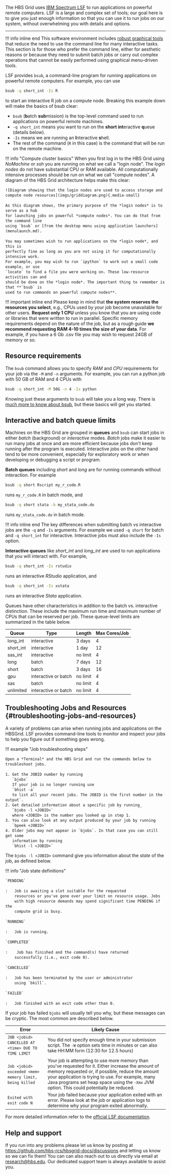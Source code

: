 
The HBS Grid uses [IBM Spectrum LSF](https://www.ibm.com/docs/en/spectrum-lsf) 
to run applications on powerful remote computers. LSF is a large and complex 
set of tools; our goal here is to give you just enough information so that you
can use it to run jobs on our system, without overwhelming you with details and
options.

---

!!! info inline end
    This software environment includes [robust graphical tools](menulaunch.md)
    that reduce the need to use the command line for many interactive tasks. This
    section is for those who prefer the command line, either for aesthetic reasons or
    because they need to submit batch jobs or carry out complex operations that cannot 
    be easily performed using graphical menu-driven tools.

LSF provides `bsub`, a command-line program for running applications on powerful remote
computers. For example, you can use

``` sh
bsub -q short_int -Is R
```

to start an interactive R job on a compute node. Breaking this example down will
make the basics of bsub clear:

-   `bsub` (**b**atch **sub**mission) is the top-level command used to run applications
    on powerful remote machines.
-   `-q short_int` means you want to run on the **short int**eractive **q**ueue (details
    below).
-   `-Is` means we are running an **I**nteractive **s**hell.
-   The rest of the command (`R` in this case) is the command that will be run on
    the remote machine.

<a name='compute-cluster-basics'></a>
!!! info "Compute cluster basics"
    When you first log in to the HBS Grid using *NoMachine* or *ssh* you are running
    on what we call a "login node". The *login nodes* do not have substantial CPU or
    RAM available. All computationally intensive processes should be run on what we
    call "compute nodes". A diagram of the HBS Grid architecture helps make this
    clear:
     
    ![Diagram showing that the login nodes are used to access storage and compute node resources](imgs/griddiagram.png){.media-small}
     
    As this diagram shows, the primary purpose of the *login nodes* is to serve as a hub 
    for launching jobs on powerful *compute nodes*. You can do that from the command line 
    using `bsub` or [from the desktop menu using application launchers](menulaunch.md).
    
    You may sometimes wish to run applications on the *login node*, and this is
    perfectly fine as long as you are not using it for computationally intensive work.
    For example, you may wish to run `ipython` to work out a small code example, or use
    `locate` to find a file you were working on. These low-resource activities can and
    should be done on the *login node*. The important thing to remember is that **`bsub` is
    used to run commands on powerful compute nodes**.


!!! important inline end
    Please keep in mind that **the system reserves the
    resources you select**, e.g., CPUs used by your job become
    unavailable for other users. **Request only 1 CPU** unless you
    know that you are using code or libraries that were written to run
    in parallel. Specific memory requirements depend on the nature of
    the job, but as a rough guide **we recommend requesting RAM 4-10
    times the size of your data**. For example, if you have a 6 Gb
    .csv file you may wish to request 24GB of memory or so.

## Resource requirements

The `bsub` command allows you to specify *RAM* and *CPU* requirements for your job via the `-M` and `-n` arguments. For example, you can run a python job with 50 GB of RAM
and 4 CPUs with

``` sh
bsub -q short_int -M 50G -n 4 -Is python
```

Knowing just these arguments to `bsub` will take you a long way. There is 
[much more to know about bsub](https://www.ibm.com/support/knowledgecenter/SSWRJV_10.1.0/lsf_command_ref/bsub.heading_options.1.html),
but these basics will get you started.

## Interactive and batch queue limits

Machines on the HBS Grid are grouped in **queues** and `bsub` can start jobs in either
*batch* (background) or *interactive* modes. *Batch* jobs make it easier to run
many jobs at once and are more efficient because jobs don't keep running after the
program is executed. Interactive jobs on the other hand tend to be more
convenient, especially for exploratory work or when developing or debugging a
script or program.

**Batch queues** including *short* and *long* are for running commands without interaction. For example

``` sh
bsub -q short Rscript my_r_code.R
```

runs `my_r_code.R` in batch mode, and

``` sh
bsub -q short stata -b my_stata_code.do
```

runs `my_stata_code.do` in batch mode.

!!! info inline end
    The key differences when submitting batch vs interactive jobs are the `-q` and
    `-Is` arguments. For example we used `-q short` for batch and `-q short_int` for 
    interactive. Interactive jobs must also include the `-Is` option.
    

**Interactive queues** like *short_int* and *long_int* are used to run
applications that you will interact with. For example,

``` sh
bsub -q short_int -Is rstudio
```

runs an interactive *RStudio* application, and

``` sh
bsub -q short_int -Is xstata
```

runs an interactive *Stata* application.

Queues have other characteristics<a name='queue-characteristics'> </a>in addition to the batch vs.
interactive distinction. These include the maximum run time and maximum
number of CPUs that can be reserved per job. These queue-level limits
are summarized in the table below.

 | Queue       | Type                   | Length     | Max Cores/Job   | 
 | ----------- | ---------------------- | ---------- | --------------- | 
 | long_int    | interactive            | 3 days     | 4               | 
 | short_int   | interactive            | 1 day      | 12              | 
 | sas_int     | interactive            | no limit   | 4               | 
 | long        | batch                  | 7 days     | 12              | 
 | short       | batch                  | 3 days     | 16              | 
 | gpu         | interactive or batch   | no limit   | 4               | 
 | sas         | batch                  | no limit   | 4               | 
 | unlimited   | interactive or batch   | no limit   | 4               | 


## Troubleshooting Jobs and Resources {#troubleshooting-jobs-and-resources}

A variety of problems can arise when running jobs and applications on
the HBSGrid. LSF provides command-line tools to monitor and inspect your jobs
to help you figure out if something goes wrong.

!!! example "Job troubleshooting steps"

    Open a *Terminal* and the HBS Grid and run the commands below to troubleshoot jobs.
    
    1. Get the JOBID number by running  
       `bjobs`  
       If your job is no longer running use  
       `bhist -a`  
       to list all your recent jobs. The JOBID is the first number in the output`.
    2. Get detailed information about a specific job by running_
       `bjobs -l <JOBID>`  
       where <JOBID> is the number you looked up in step 1.
    3. You can also look at any output produced by your job by running  
       `bpeek <JOBID>`
    4. Older jobs may not appear in `bjobs`. In that case you can still get some
       information by running  
       `bhist -l <JOBID>`  

The `bjobs -l <JOBID>` command give you information about the *state* of the job,
as defined below.

!!! info "Job state definitions"
    
    `PENDING`
     
    :   Job is awaiting a slot suitable for the requested
        resources or you've gone over your limit on resource usage. Jobs
        with high resource demands may spend significant time PENDING if the
        compute grid is busy.
        
    `RUNNING`
        
    :   Job is running.
     
    `COMPLETED`
        
    :    Job has finished and the command(s) have returned
        successfully (i.e., exit code 0).
     
    `CANCELLED`
        
    :   Job has been terminated by the user or administrator
        using `bkill`.
     
    `FAILED`
        
    :   Job finished with an exit code other than 0.


If your job has failed `bjobs` will usually tell you why, but these messages can be cryptic.
The most common are described below.

  Error                                                    | Likely Cause
  ---------------------------------------------------------| ---------------------------------------------------------------------------------------------------------------------------------------------------------------------------------------------------------------------------------------------------------------------------------------------------------------------------------------------------
  `JOB <jobid> CANCELLED AT <time> DUE TO TIME LIMIT`      | You did not specify enough time in your submission script. The `-W` option sets time in minutes or can also take HH:MM form (12:30 for 12.5 hours)
  `Job <jobid> exceeded <mem> memory limit, being killed`  | Your job is attempting to use more memory than you've requested for it. Either increase the amount of memory requested or, if possible, reduce the amount your application is trying to use. For example, many Java programs set heap space using the `-Xmx` JVM option. This could potentially be reduced.
  `Exited with exit code N`                                | Your job failed because your application exited with an error. Please look at the job or application logs to determine why your program exited abnormally.

For more detailed information refer to the [official LSF
documentation](https://www.ibm.com/docs/en/spectrum-lsf/10.1.0?topic=run-jobs).

## Help and support

If you run into any problems please let us know by posting at
<https://github.com/hbs-rcs/hbsgrid-docs/discussions> and letting us
know so we can fix them! You can can also reach out to us directly via email at 
[research@hbs.edu](mailto:research@hbs.edu).
Our dedicated support team is always available to assist you.

